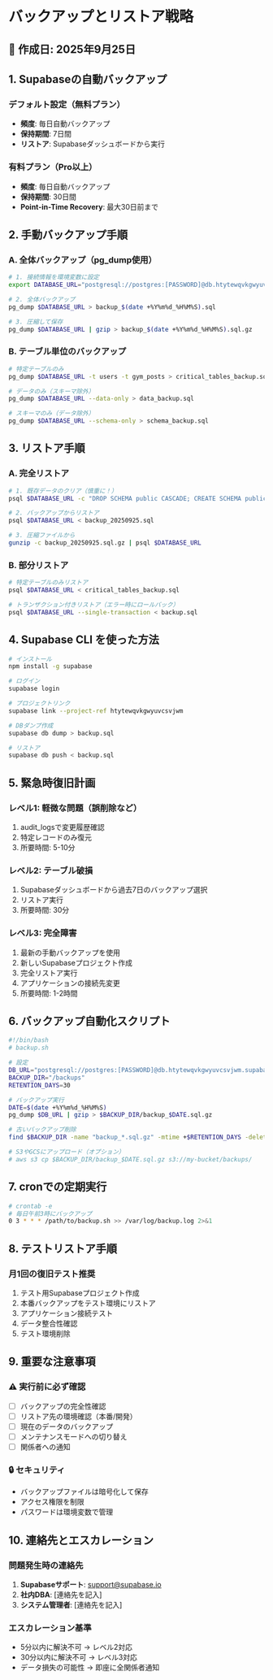 # バックアップとリストア戦略

## 📅 作成日: 2025年9月25日

## 1. Supabaseの自動バックアップ

### デフォルト設定（無料プラン）
- **頻度**: 毎日自動バックアップ
- **保持期間**: 7日間
- **リストア**: Supabaseダッシュボードから実行

### 有料プラン（Pro以上）
- **頻度**: 毎日自動バックアップ
- **保持期間**: 30日間
- **Point-in-Time Recovery**: 最大30日前まで

## 2. 手動バックアップ手順

### A. 全体バックアップ（pg_dump使用）

```bash
# 1. 接続情報を環境変数に設定
export DATABASE_URL="postgresql://postgres:[PASSWORD]@db.htytewqvkgwyuvcsvjwm.supabase.co:5432/postgres"

# 2. 全体バックアップ
pg_dump $DATABASE_URL > backup_$(date +%Y%m%d_%H%M%S).sql

# 3. 圧縮して保存
pg_dump $DATABASE_URL | gzip > backup_$(date +%Y%m%d_%H%M%S).sql.gz
```

### B. テーブル単位のバックアップ

```bash
# 特定テーブルのみ
pg_dump $DATABASE_URL -t users -t gym_posts > critical_tables_backup.sql

# データのみ（スキーマ除外）
pg_dump $DATABASE_URL --data-only > data_backup.sql

# スキーマのみ（データ除外）
pg_dump $DATABASE_URL --schema-only > schema_backup.sql
```

## 3. リストア手順

### A. 完全リストア

```bash
# 1. 既存データのクリア（慎重に！）
psql $DATABASE_URL -c "DROP SCHEMA public CASCADE; CREATE SCHEMA public;"

# 2. バックアップからリストア
psql $DATABASE_URL < backup_20250925.sql

# 3. 圧縮ファイルから
gunzip -c backup_20250925.sql.gz | psql $DATABASE_URL
```

### B. 部分リストア

```bash
# 特定テーブルのみリストア
psql $DATABASE_URL < critical_tables_backup.sql

# トランザクション付きリストア（エラー時にロールバック）
psql $DATABASE_URL --single-transaction < backup.sql
```

## 4. Supabase CLI を使った方法

```bash
# インストール
npm install -g supabase

# ログイン
supabase login

# プロジェクトリンク
supabase link --project-ref htytewqvkgwyuvcsvjwm

# DBダンプ作成
supabase db dump > backup.sql

# リストア
supabase db push < backup.sql
```

## 5. 緊急時復旧計画

### レベル1: 軽微な問題（誤削除など）
1. audit_logsで変更履歴確認
2. 特定レコードのみ復元
3. 所要時間: 5-10分

### レベル2: テーブル破損
1. Supabaseダッシュボードから過去7日のバックアップ選択
2. リストア実行
3. 所要時間: 30分

### レベル3: 完全障害
1. 最新の手動バックアップを使用
2. 新しいSupabaseプロジェクト作成
3. 完全リストア実行
4. アプリケーションの接続先変更
5. 所要時間: 1-2時間

## 6. バックアップ自動化スクリプト

```bash
#!/bin/bash
# backup.sh

# 設定
DB_URL="postgresql://postgres:[PASSWORD]@db.htytewqvkgwyuvcsvjwm.supabase.co:5432/postgres"
BACKUP_DIR="/backups"
RETENTION_DAYS=30

# バックアップ実行
DATE=$(date +%Y%m%d_%H%M%S)
pg_dump $DB_URL | gzip > $BACKUP_DIR/backup_$DATE.sql.gz

# 古いバックアップ削除
find $BACKUP_DIR -name "backup_*.sql.gz" -mtime +$RETENTION_DAYS -delete

# S3やGCSにアップロード（オプション）
# aws s3 cp $BACKUP_DIR/backup_$DATE.sql.gz s3://my-bucket/backups/
```

## 7. cronでの定期実行

```bash
# crontab -e
# 毎日午前3時にバックアップ
0 3 * * * /path/to/backup.sh >> /var/log/backup.log 2>&1
```

## 8. テストリストア手順

### 月1回の復旧テスト推奨

1. テスト用Supabaseプロジェクト作成
2. 本番バックアップをテスト環境にリストア
3. アプリケーション接続テスト
4. データ整合性確認
5. テスト環境削除

## 9. 重要な注意事項

### ⚠️ 実行前に必ず確認
- [ ] バックアップの完全性確認
- [ ] リストア先の環境確認（本番/開発）
- [ ] 現在のデータのバックアップ
- [ ] メンテナンスモードへの切り替え
- [ ] 関係者への通知

### 🔒 セキュリティ
- バックアップファイルは暗号化して保存
- アクセス権限を制限
- パスワードは環境変数で管理

## 10. 連絡先とエスカレーション

### 問題発生時の連絡先
1. **Supabaseサポート**: support@supabase.io
2. **社内DBA**: [連絡先を記入]
3. **システム管理者**: [連絡先を記入]

### エスカレーション基準
- 5分以内に解決不可 → レベル2対応
- 30分以内に解決不可 → レベル3対応
- データ損失の可能性 → 即座に全関係者通知